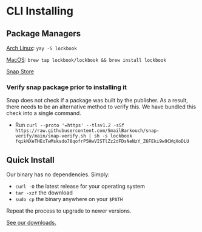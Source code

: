 # CLI Installing

## Package Managers

[Arch Linux](https://aur.archlinux.org/packages/lockbook): `yay -S lockbook`

[MacOS](https://github.com/lockbook/homebrew-lockbook/blob/master/Formula/lockbook.rb): `brew tap lockbook/lockbook && brew install lockbook`

[Snap Store](https://snapcraft.io/lockbook)

### Verify snap package prior to installing it

Snap does not check if a package was built by the publisher. As a result, there needs to be an alternative method
to verify this. We have bundled this check into a single command.

- Run `curl --proto '=https' --tlsv1.2 -sSf https://raw.githubusercontent.com/SmailBarkouch/snap-verify/main/snap-verify.sh | sh -s lockbook fqikNXeTHExTwMsksdo78qofrP5HwVISTlZz2dFDsNeNzY_Z6FEki9w9CWqXoDLU`

## Quick Install

Our binary has no dependencies. Simply:
- `curl -O` the latest release for your operating system
- `tar -xzf` the download
- `sudo cp` the binary anywhere on your `$PATH`

Repeat the process to upgrade to newer versions.

[See our downloads.](https://github.com/lockbook/lockbook/releases)
